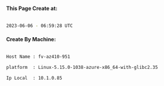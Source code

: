 
   
#### This Page Create at:

```bash

2023-06-06 - 06:59:28 UTC

```

#### Create By Machine:

```bash

Host Name : fv-az410-951

platform  : Linux-5.15.0-1038-azure-x86_64-with-glibc2.35

Ip Local  : 10.1.0.85

```

